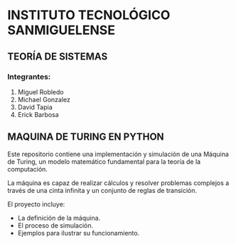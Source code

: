 # INSTITUTO TECNOLÓGICO SANMIGUELENSE

## TEORÍA DE SISTEMAS

### Integrantes:
1. Miguel Robledo
2. Michael Gonzalez
3. David Tapia
4. Erick Barbosa

## MAQUINA DE TURING EN PYTHON

Este repositorio contiene una implementación y simulación de una Máquina de Turing, un modelo matemático fundamental para la teoría de la computación.

La máquina es capaz de realizar cálculos y resolver problemas complejos a través de una cinta infinita y un conjunto de reglas de transición.

El proyecto incluye:
- La definición de la máquina.
- El proceso de simulación.
- Ejemplos para ilustrar su funcionamiento.
